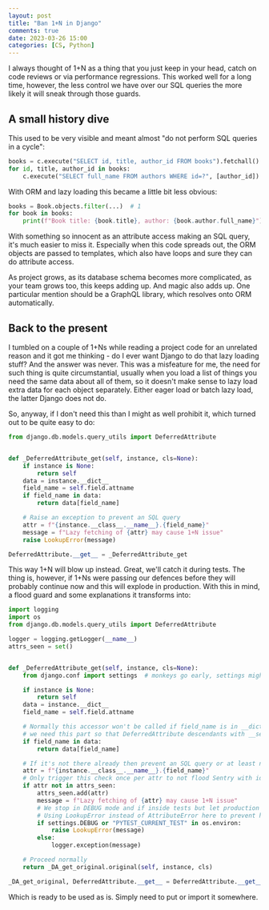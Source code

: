 ```yaml
---
layout: post
title: "Ban 1+N in Django"
comments: true
date: 2023-03-26 15:00
categories: [CS, Python]
---
```


I always thought of 1+N as a thing that you just keep in your head, catch on code reviews or via performance regressions. This worked well for a long time, however, the less control we have over our SQL queries the more likely it will sneak through those guards.

<!--more-->


## A small history dive

This used to be very visible and meant almost "do not perform SQL queries in a cycle":

```python
books = c.execute("SELECT id, title, author_id FROM books").fetchall()  # 1
for id, title, author_id in books:
    c.execute("SELECT full_name FROM authors WHERE id=?", [author_id])  # +N
```

With ORM and lazy loading this became a little bit less obvious:

```python
books = Book.objects.filter(...)  # 1
for book in books:
    print(f"Book title: {book.title}, author: {book.author.full_name}")  # +N
```

With something so innocent as an attribute access making an SQL query, it's much easier to miss it. Especially when this code spreads out, the ORM objects are passed to templates, which also have loops and sure they can do attribute access.

As project grows, as its database schema becomes more complicated, as your team grows too, this keeps adding up. And magic also adds up. One particular mention should be a GraphQL library, which resolves onto ORM automatically.


## Back to the present

I tumbled on a couple of 1+Ns while reading a project code for an unrelated reason and it got me thinking - do I ever want Django to do that lazy loading stuff? And the answer was never. This was a misfeature for me, the need for such thing is quite circumstantial, usually when you load a list of things you need the same data about all of them, so it doesn't make sense to lazy load extra data for each object separately. Either eager load or batch lazy load, the latter Django does not do.

So, anyway, if I don't need this than I might as well prohibit it, which turned out to be quite easy to do:

```python
from django.db.models.query_utils import DeferredAttribute


def _DeferredAttribute_get(self, instance, cls=None):
    if instance is None:
        return self
    data = instance.__dict__
    field_name = self.field.attname
    if field_name in data:
        return data[field_name]

    # Raise an exception to prevent an SQL query
    attr = f"{instance.__class__.__name__}.{field_name}"
    message = f"Lazy fetching of {attr} may cause 1+N issue"
    raise LookupError(message)

DeferredAttribute.__get__ = _DeferredAttribute_get
```

This way 1+N will blow up instead. Great, we'll catch it during tests. The thing is, however, if 1+Ns were passing our defences before they will probably continue now and this will explode in production. With this in mind, a flood guard and some explanations it transforms into:


```python
import logging
import os
from django.db.models.query_utils import DeferredAttribute

logger = logging.getLogger(__name__)
attrs_seen = set()


def _DeferredAttribute_get(self, instance, cls=None):
    from django.conf import settings  # monkeys go early, settings might not be available yet

    if instance is None:
        return self
    data = instance.__dict__
    field_name = self.field.attname

    # Normally this accessor won't be called if field_name is in __dict__,
    # we need this part so that DeferredAttribute descendants with __set__ play nice.
    if field_name in data:
        return data[field_name]

    # If it's not there already then prevent an SQL query or at least notify we are doing smth bad
    attr = f"{instance.__class__.__name__}.{field_name}"
    # Only trigger this check once per attr to not flood Sentry with identical messages
    if attr not in attrs_seen:
        attrs_seen.add(attr)
        message = f"Lazy fetching of {attr} may cause 1+N issue"
        # We stop in DEBUG mode and if inside tests but let production to proceed.
        # Using LookupError instead of AttributeError here to prevent higher level "handling" this.
        if settings.DEBUG or "PYTEST_CURRENT_TEST" in os.environ:
            raise LookupError(message)
        else:
            logger.exception(message)

    # Proceed normally
    return _DA_get_original.original(self, instance, cls)

_DA_get_original, DeferredAttribute.__get__ = DeferredAttribute.__get__, _DeferredAttribute_get
```

Which is ready to be used as is. Simply need to put or import it somewhere.
